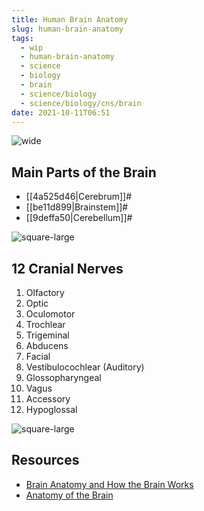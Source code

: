 ```yaml
---
title: Human Brain Anatomy
slug: human-brain-anatomy
tags:
  - wip
  - human-brain-anatomy
  - science
  - biology
  - brain
  - science/biology
  - science/biology/cns/brain
date: 2021-10-11T06:51
---
```


![wide](https://upload.wikimedia.org/wikipedia/commons/thumb/5/50/7_Tesla_MRI_of_the_ex_vivo_human_brain_at_100_micron_resolution_%28100_micron_MRI_acquired_FA25_sagittal%29_%28downsized%2C_original_speed%29.gif/300px-7_Tesla_MRI_of_the_ex_vivo_human_brain_at_100_micron_resolution_%28100_micron_MRI_acquired_FA25_sagittal%29_%28downsized%2C_original_speed%29.gif "image from Wikipedia (cc)")

## Main Parts of the Brain

- [[4a525d46|Cerebrum]]#
- [[be11d899|Brainstem]]#
- [[9deffa50|Cerebellum]]#

![square-large](https://upload.wikimedia.org/wikipedia/commons/d/d1/Diagram_showing_some_of_the_main_areas_of_the_brain_CRUK_188.svg "image from Wikimedia Commons (cc)")

## 12 Cranial Nerves

1. Olfactory
2. Optic
3. Oculomotor
4. Trochlear
5. Trigeminal
6. Abducens
7. Facial
8. Vestibulocochlear (Auditory)
9. Glossopharyngeal
10. Vagus
11. Accessory
12. Hypoglossal

![square-large](https://upload.wikimedia.org/wikipedia/commons/thumb/0/06/Blausen_0284_CranialNerves.png/800px-Blausen_0284_CranialNerves.png "image from Wikimedia Commons (cc)")

## Resources

- [Brain Anatomy and How the Brain Works](https://www.hopkinsmedicine.org/health/conditions-and-diseases/anatomy-of-the-brain)
- [Anatomy of the Brain](https://mayfieldclinic.com/pe-anatbrain.htm)
